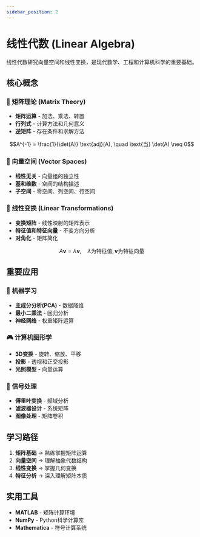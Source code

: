 ```yaml
---
sidebar_position: 2
---
```


# 线性代数 (Linear Algebra)

线性代数研究向量空间和线性变换，是现代数学、工程和计算机科学的重要基础。

## 核心概念

### 🎯 矩阵理论 (Matrix Theory)
- **矩阵运算** - 加法、乘法、转置
- **行列式** - 计算方法和几何意义
- **逆矩阵** - 存在条件和求解方法

```math
A^{-1} = \frac{1}{\det(A)} \text{adj}(A), \quad \text{当} \det(A) \neq 0
```

### 📐 向量空间 (Vector Spaces)
- **线性无关** - 向量组的独立性
- **基和维数** - 空间的结构描述
- **子空间** - 零空间、列空间、行空间

### 🔄 线性变换 (Linear Transformations)
- **变换矩阵** - 线性映射的矩阵表示
- **特征值和特征向量** - 不变方向分析
- **对角化** - 矩阵简化

```math
A\mathbf{v} = \lambda\mathbf{v}, \quad \lambda \text{为特征值}, \mathbf{v} \text{为特征向量}
```

## 重要应用

### 🤖 机器学习
- **主成分分析(PCA)** - 数据降维
- **最小二乘法** - 回归分析
- **神经网络** - 权重矩阵运算

### 🎮 计算机图形学
- **3D变换** - 旋转、缩放、平移
- **投影** - 透视和正交投影
- **光照模型** - 向量运算

### 📡 信号处理
- **傅里叶变换** - 频域分析
- **滤波器设计** - 系统矩阵
- **图像处理** - 矩阵卷积

## 学习路径

1. **矩阵基础** → 熟练掌握矩阵运算
2. **向量空间** → 理解抽象代数结构  
3. **线性变换** → 掌握几何变换
4. **特征分析** → 深入理解矩阵本质

## 实用工具

- **MATLAB** - 矩阵计算环境
- **NumPy** - Python科学计算库
- **Mathematica** - 符号计算系统